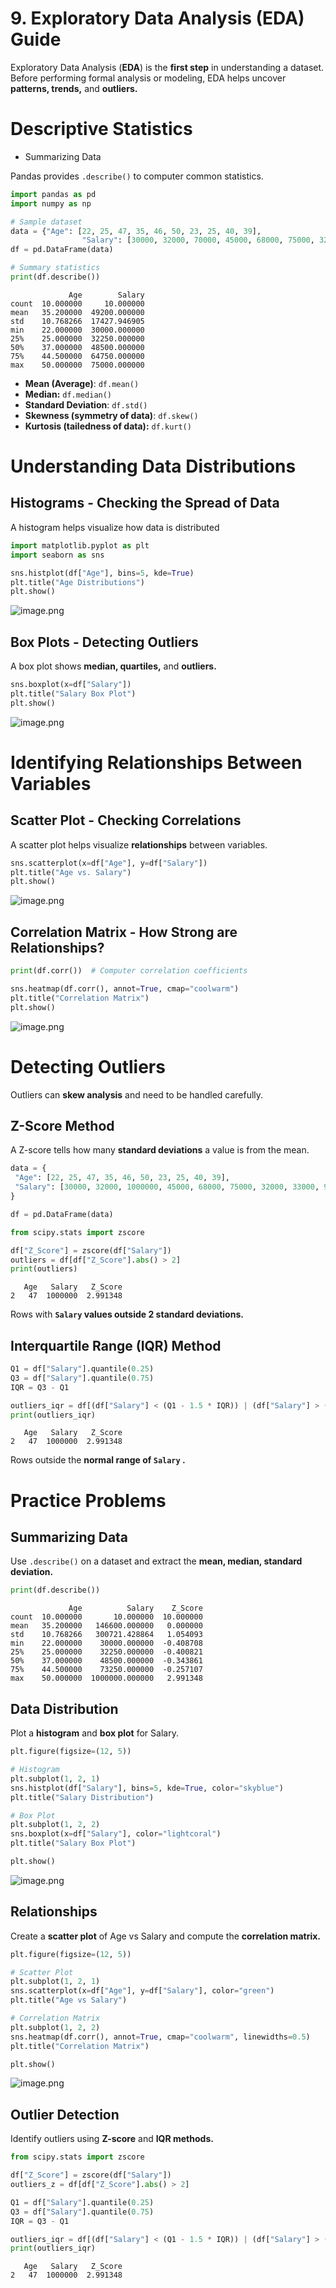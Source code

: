 # 9. Exploratory Data Analysis (EDA) Guide

Exploratory Data Analysis (**EDA**) is the **first step** in understanding a dataset. Before performing formal analysis or modeling, EDA helps uncover **patterns, trends,** and **outliers.**

# Descriptive Statistics

- Summarizing Data

Pandas provides `.describe()` to computer common statistics.

```python
import pandas as pd
import numpy as np

# Sample dataset
data = {"Age": [22, 25, 47, 35, 46, 50, 23, 25, 40, 39],
				"Salary": [30000, 32000, 70000, 45000, 68000, 75000, 32000, 33000, 55000, 52000]}
df = pd.DataFrame(data)

# Summary statistics
print(df.describe())				
```

```
             Age        Salary
count  10.000000     10.000000
mean   35.200000  49200.000000
std    10.768266  17427.946905
min    22.000000  30000.000000
25%    25.000000  32250.000000
50%    37.000000  48500.000000
75%    44.500000  64750.000000
max    50.000000  75000.000000
```

- **Mean (Average)**: `df.mean()`
- **Median:** `df.median()`
- **Standard Deviation**: `df.std()`
- **Skewness (symmetry of data)**: `df.skew()`
- **Kurtosis (tailedness of data):** `df.kurt()`

# Understanding Data Distributions

## **Histograms - Checking the Spread of Data**

A histogram helps visualize how data is distributed

```python
import matplotlib.pyplot as plt
import seaborn as sns

sns.histplot(df["Age"], bins=5, kde=True)
plt.title("Age Distributions")
plt.show()
```

![image.png](9%20Exploratory%20Data%20Analysis%20(EDA)%20Guide%201b89b8d0fd0d80cf9d05d92500c5f9e5/image.png)

## Box Plots - Detecting Outliers

A box plot shows **median, quartiles,** and **outliers.**

```python
sns.boxplot(x=df["Salary"])
plt.title("Salary Box Plot")
plt.show()
```

![image.png](9%20Exploratory%20Data%20Analysis%20(EDA)%20Guide%201b89b8d0fd0d80cf9d05d92500c5f9e5/image%201.png)

# Identifying Relationships Between Variables

## Scatter Plot - Checking Correlations

A scatter plot helps visualize **relationships** between variables.

```python
sns.scatterplot(x=df["Age"], y=df["Salary"])
plt.title("Age vs. Salary")
plt.show()
```

![image.png](9%20Exploratory%20Data%20Analysis%20(EDA)%20Guide%201b89b8d0fd0d80cf9d05d92500c5f9e5/image%202.png)

## Correlation Matrix - How Strong are Relationships?

```python
print(df.corr())  # Computer correlation coefficients

sns.heatmap(df.corr(), annot=True, cmap="coolwarm")
plt.title("Correlation Matrix")
plt.show()
```

![image.png](9%20Exploratory%20Data%20Analysis%20(EDA)%20Guide%201b89b8d0fd0d80cf9d05d92500c5f9e5/image%203.png)

# Detecting Outliers

Outliers can **skew analysis** and need to be handled carefully.

## Z-Score Method

A Z-score tells how many **standard deviations** a value is from the mean.

```python
data = {
 "Age": [22, 25, 47, 35, 46, 50, 23, 25, 40, 39],
 "Salary": [30000, 32000, 1000000, 45000, 68000, 75000, 32000, 33000, 99000, 52000]
}

df = pd.DataFrame(data)

from scipy.stats import zscore

df["Z_Score"] = zscore(df["Salary"])
outliers = df[df["Z_Score"].abs() > 2]
print(outliers)
```

```
   Age   Salary   Z_Score
2   47  1000000  2.991348
```

Rows with **`Salary` values outside 2 standard deviations.**

## Interquartile Range (IQR) Method

```python
Q1 = df["Salary"].quantile(0.25)
Q3 = df["Salary"].quantile(0.75)
IQR = Q3 - Q1

outliers_iqr = df[(df["Salary"] < (Q1 - 1.5 * IQR)) | (df["Salary"] > (Q3 + 1.5 * IQR))]
print(outliers_iqr)
```

```
   Age   Salary   Z_Score
2   47  1000000  2.991348
```

Rows outside the **normal range of `Salary` .**

# Practice Problems

## Summarizing Data

Use `.describe()` on a dataset and extract the **mean, median, standard deviation.**

```python
print(df.describe())
```

```
             Age          Salary    Z_Score
count  10.000000       10.000000  10.000000
mean   35.200000   146600.000000   0.000000
std    10.768266   300721.428864   1.054093
min    22.000000    30000.000000  -0.408708
25%    25.000000    32250.000000  -0.400821
50%    37.000000    48500.000000  -0.343861
75%    44.500000    73250.000000  -0.257107
max    50.000000  1000000.000000   2.991348
```

## Data Distribution

Plot a **histogram** and **box plot** for Salary.

```python
plt.figure(figsize=(12, 5))

# Histogram
plt.subplot(1, 2, 1)
sns.histplot(df["Salary"], bins=5, kde=True, color="skyblue")
plt.title("Salary Distribution")

# Box Plot
plt.subplot(1, 2, 2)
sns.boxplot(x=df["Salary"], color="lightcoral")
plt.title("Salary Box Plot")

plt.show()
```

![image.png](9%20Exploratory%20Data%20Analysis%20(EDA)%20Guide%201b89b8d0fd0d80cf9d05d92500c5f9e5/image%204.png)

## Relationships

Create a **scatter plot** of Age vs Salary and compute the **correlation matrix.**

```python
plt.figure(figsize=(12, 5))

# Scatter Plot
plt.subplot(1, 2, 1)
sns.scatterplot(x=df["Age"], y=df["Salary"], color="green")
plt.title("Age vs Salary")

# Correlation Matrix
plt.subplot(1, 2, 2)
sns.heatmap(df.corr(), annot=True, cmap="coolwarm", linewidths=0.5)
plt.title("Correlation Matrix")

plt.show()
```

![image.png](9%20Exploratory%20Data%20Analysis%20(EDA)%20Guide%201b89b8d0fd0d80cf9d05d92500c5f9e5/image%205.png)

## Outlier Detection

Identify outliers using **Z-score** and **IQR methods.**

```python
from scipy.stats import zscore

df["Z_Score"] = zscore(df["Salary"])
outliers_z = df[df["Z_Score"].abs() > 2]

Q1 = df["Salary"].quantile(0.25)
Q3 = df["Salary"].quantile(0.75)
IQR = Q3 - Q1

outliers_iqr = df[(df["Salary"] < (Q1 - 1.5 * IQR)) | (df["Salary"] > (Q3 + 1.5 * IQR))]
print(outliers_iqr)
```

```
   Age   Salary   Z_Score
2   47  1000000  2.991348
```